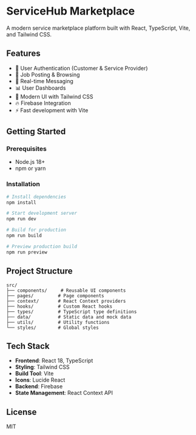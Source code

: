 # ServiceHub Marketplace

A modern service marketplace platform built with React, TypeScript, Vite, and Tailwind CSS.

## Features

- 🔐 User Authentication (Customer & Service Provider)
- 💼 Job Posting & Browsing
- 💬 Real-time Messaging
- 📊 User Dashboards
- 🎨 Modern UI with Tailwind CSS
- 🔥 Firebase Integration
- ⚡ Fast development with Vite

## Getting Started

### Prerequisites

- Node.js 18+ 
- npm or yarn

### Installation

```bash
# Install dependencies
npm install

# Start development server
npm run dev

# Build for production
npm run build

# Preview production build
npm run preview
```

## Project Structure

```
src/
├── components/     # Reusable UI components
├── pages/         # Page components
├── context/       # React Context providers
├── hooks/         # Custom React hooks
├── types/         # TypeScript type definitions
├── data/          # Static data and mock data
├── utils/         # Utility functions
└── styles/        # Global styles
```

## Tech Stack

- **Frontend**: React 18, TypeScript
- **Styling**: Tailwind CSS
- **Build Tool**: Vite
- **Icons**: Lucide React
- **Backend**: Firebase
- **State Management**: React Context API

## License

MIT
